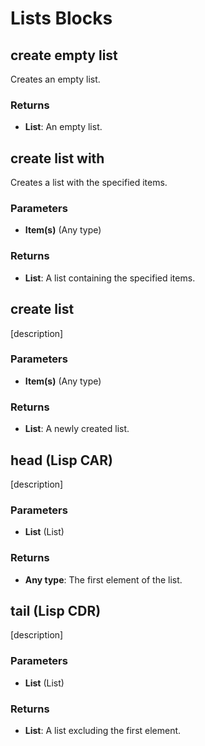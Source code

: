 # Lists Blocks

## create empty list

Creates an empty list.

### Returns

* **List**: An empty list.

## create list with

Creates a list with the specified items.

### Parameters

* **Item(s)** (Any type)

### Returns

* **List**: A list containing the specified items.

## create list

\[description]

### Parameters

* **Item(s)** (Any type)

### Returns

* **List**: A newly created list.

## head (Lisp CAR)

\[description]

### Parameters

* **List** (List)

### Returns

* **Any type**: The first element of the list.

## tail (Lisp CDR)

\[description]

### Parameters

* **List** (List)

### Returns

* **List**: A list excluding the first element.
